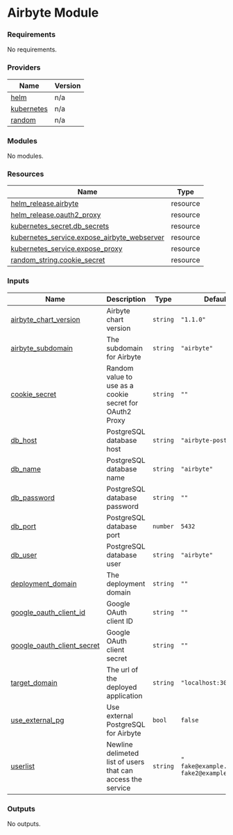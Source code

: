 # Airbyte Module

### Requirements

No requirements.

### Providers

| Name | Version |
|------|---------|
| <a name="provider_helm"></a> [helm](#provider\_helm) | n/a |
| <a name="provider_kubernetes"></a> [kubernetes](#provider\_kubernetes) | n/a |
| <a name="provider_random"></a> [random](#provider\_random) | n/a |

### Modules

No modules.

### Resources

| Name | Type |
|------|------|
| [helm_release.airbyte](https://registry.terraform.io/providers/hashicorp/helm/latest/docs/resources/release) | resource |
| [helm_release.oauth2_proxy](https://registry.terraform.io/providers/hashicorp/helm/latest/docs/resources/release) | resource |
| [kubernetes_secret.db_secrets](https://registry.terraform.io/providers/hashicorp/kubernetes/latest/docs/resources/secret) | resource |
| [kubernetes_service.expose_airbyte_webserver](https://registry.terraform.io/providers/hashicorp/kubernetes/latest/docs/resources/service) | resource |
| [kubernetes_service.expose_proxy](https://registry.terraform.io/providers/hashicorp/kubernetes/latest/docs/resources/service) | resource |
| [random_string.cookie_secret](https://registry.terraform.io/providers/hashicorp/random/latest/docs/resources/string) | resource |

### Inputs

| Name | Description | Type | Default | Required |
|------|-------------|------|---------|:--------:|
| <a name="input_airbyte_chart_version"></a> [airbyte\_chart\_version](#input\_airbyte\_chart\_version) | Airbyte chart version | `string` | `"1.1.0"` | no |
| <a name="input_airbyte_subdomain"></a> [airbyte\_subdomain](#input\_airbyte\_subdomain) | The subdomain for Airbyte | `string` | `"airbyte"` | no |
| <a name="input_cookie_secret"></a> [cookie\_secret](#input\_cookie\_secret) | Random value to use as a cookie secret for OAuth2 Proxy | `string` | `""` | no |
| <a name="input_db_host"></a> [db\_host](#input\_db\_host) | PostgreSQL database host | `string` | `"airbyte-postgresql"` | no |
| <a name="input_db_name"></a> [db\_name](#input\_db\_name) | PostgreSQL database name | `string` | `"airbyte"` | no |
| <a name="input_db_password"></a> [db\_password](#input\_db\_password) | PostgreSQL database password | `string` | `""` | no |
| <a name="input_db_port"></a> [db\_port](#input\_db\_port) | PostgreSQL database port | `number` | `5432` | no |
| <a name="input_db_user"></a> [db\_user](#input\_db\_user) | PostgreSQL database user | `string` | `"airbyte"` | no |
| <a name="input_deployment_domain"></a> [deployment\_domain](#input\_deployment\_domain) | The deployment domain | `string` | `""` | no |
| <a name="input_google_oauth_client_id"></a> [google\_oauth\_client\_id](#input\_google\_oauth\_client\_id) | Google OAuth client ID | `string` | `""` | no |
| <a name="input_google_oauth_client_secret"></a> [google\_oauth\_client\_secret](#input\_google\_oauth\_client\_secret) | Google OAuth client secret | `string` | `""` | no |
| <a name="input_target_domain"></a> [target\_domain](#input\_target\_domain) | The url of the deployed application | `string` | `"localhost:30080"` | no |
| <a name="input_use_external_pg"></a> [use\_external\_pg](#input\_use\_external\_pg) | Use external PostgreSQL for Airbyte | `bool` | `false` | no |
| <a name="input_userlist"></a> [userlist](#input\_userlist) | Newline delimeted list of users that can access the service | `string` | `"        fake@example.com\n        fake2@example.com\n"` | no |

### Outputs

No outputs.
